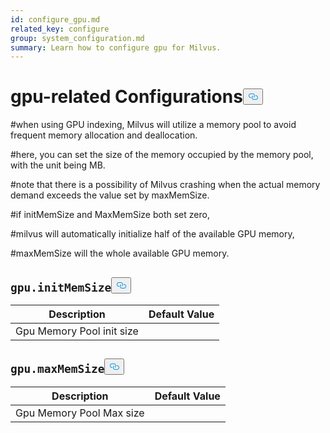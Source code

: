 ```yaml
---
id: configure_gpu.md
related_key: configure
group: system_configuration.md
summary: Learn how to configure gpu for Milvus.
---
```


<h1 id="gpu-related-Configurations" class="common-anchor-header">gpu-related Configurations<button data-href="#gpu-related-Configurations" class="anchor-icon" translate="no">
      <svg translate="no"
        aria-hidden="true"
        focusable="false"
        height="20"
        version="1.1"
        viewBox="0 0 16 16"
        width="16"
      >
        <path
          fill="#0092E4"
          fill-rule="evenodd"
          d="M4 9h1v1H4c-1.5 0-3-1.69-3-3.5S2.55 3 4 3h4c1.45 0 3 1.69 3 3.5 0 1.41-.91 2.72-2 3.25V8.59c.58-.45 1-1.27 1-2.09C10 5.22 8.98 4 8 4H4c-.98 0-2 1.22-2 2.5S3 9 4 9zm9-3h-1v1h1c1 0 2 1.22 2 2.5S13.98 12 13 12H9c-.98 0-2-1.22-2-2.5 0-.83.42-1.64 1-2.09V6.25c-1.09.53-2 1.84-2 3.25C6 11.31 7.55 13 9 13h4c1.45 0 3-1.69 3-3.5S14.5 6 13 6z"
        ></path>
      </svg>
    </button></h1><p>#when using GPU indexing, Milvus will utilize a memory pool to avoid frequent memory allocation and deallocation.</p>
<p>#here, you can set the size of the memory occupied by the memory pool, with the unit being MB.</p>
<p>#note that there is a possibility of Milvus crashing when the actual memory demand exceeds the value set by maxMemSize.</p>
<p>#if initMemSize and MaxMemSize both set zero,</p>
<p>#milvus will automatically initialize half of the available GPU memory,</p>
<p>#maxMemSize will the whole available GPU memory.</p>
<h2 id="gpuinitMemSize" class="common-anchor-header"><code translate="no">gpu.initMemSize</code><button data-href="#gpuinitMemSize" class="anchor-icon" translate="no">
      <svg translate="no"
        aria-hidden="true"
        focusable="false"
        height="20"
        version="1.1"
        viewBox="0 0 16 16"
        width="16"
      >
        <path
          fill="#0092E4"
          fill-rule="evenodd"
          d="M4 9h1v1H4c-1.5 0-3-1.69-3-3.5S2.55 3 4 3h4c1.45 0 3 1.69 3 3.5 0 1.41-.91 2.72-2 3.25V8.59c.58-.45 1-1.27 1-2.09C10 5.22 8.98 4 8 4H4c-.98 0-2 1.22-2 2.5S3 9 4 9zm9-3h-1v1h1c1 0 2 1.22 2 2.5S13.98 12 13 12H9c-.98 0-2-1.22-2-2.5 0-.83.42-1.64 1-2.09V6.25c-1.09.53-2 1.84-2 3.25C6 11.31 7.55 13 9 13h4c1.45 0 3-1.69 3-3.5S14.5 6 13 6z"
        ></path>
      </svg>
    </button></h2><table id="gpu.initMemSize">
  <thead>
    <tr>
      <th class="width80">Description</th>
      <th class="width20">Default Value</th> 
    </tr>
  </thead>
  <tbody>
    <tr>
      <td>        Gpu Memory Pool init size      </td>
      <td></td>
    </tr>
  </tbody>
</table>
<h2 id="gpumaxMemSize" class="common-anchor-header"><code translate="no">gpu.maxMemSize</code><button data-href="#gpumaxMemSize" class="anchor-icon" translate="no">
      <svg translate="no"
        aria-hidden="true"
        focusable="false"
        height="20"
        version="1.1"
        viewBox="0 0 16 16"
        width="16"
      >
        <path
          fill="#0092E4"
          fill-rule="evenodd"
          d="M4 9h1v1H4c-1.5 0-3-1.69-3-3.5S2.55 3 4 3h4c1.45 0 3 1.69 3 3.5 0 1.41-.91 2.72-2 3.25V8.59c.58-.45 1-1.27 1-2.09C10 5.22 8.98 4 8 4H4c-.98 0-2 1.22-2 2.5S3 9 4 9zm9-3h-1v1h1c1 0 2 1.22 2 2.5S13.98 12 13 12H9c-.98 0-2-1.22-2-2.5 0-.83.42-1.64 1-2.09V6.25c-1.09.53-2 1.84-2 3.25C6 11.31 7.55 13 9 13h4c1.45 0 3-1.69 3-3.5S14.5 6 13 6z"
        ></path>
      </svg>
    </button></h2><table id="gpu.maxMemSize">
  <thead>
    <tr>
      <th class="width80">Description</th>
      <th class="width20">Default Value</th> 
    </tr>
  </thead>
  <tbody>
    <tr>
      <td>        Gpu Memory Pool Max size      </td>
      <td></td>
    </tr>
  </tbody>
</table>